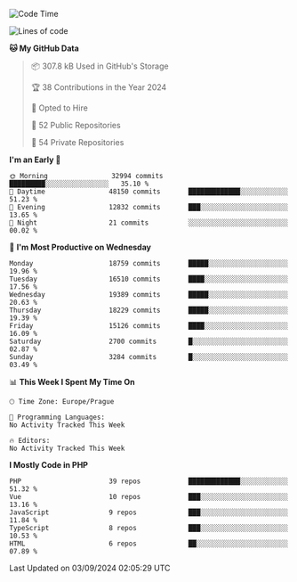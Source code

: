 <!--START_SECTION:waka-->
![Code Time](http://img.shields.io/badge/Code%20Time-1%2C583%20hrs%2058%20mins-blue)

![Lines of code](https://img.shields.io/badge/From%20Hello%20World%20I%27ve%20Written-29.6%20million%20lines%20of%20code-blue)

**🐱 My GitHub Data** 

> 📦 307.8 kB Used in GitHub's Storage 
 > 
> 🏆 38 Contributions in the Year 2024
 > 
> 💼 Opted to Hire
 > 
> 📜 52 Public Repositories 
 > 
> 🔑 54 Private Repositories 
 > 
**I'm an Early 🐤** 

```text
🌞 Morning                32994 commits       █████████░░░░░░░░░░░░░░░░   35.10 % 
🌆 Daytime                48150 commits       █████████████░░░░░░░░░░░░   51.23 % 
🌃 Evening                12832 commits       ███░░░░░░░░░░░░░░░░░░░░░░   13.65 % 
🌙 Night                  21 commits          ░░░░░░░░░░░░░░░░░░░░░░░░░   00.02 % 
```
📅 **I'm Most Productive on Wednesday** 

```text
Monday                   18759 commits       █████░░░░░░░░░░░░░░░░░░░░   19.96 % 
Tuesday                  16510 commits       ████░░░░░░░░░░░░░░░░░░░░░   17.56 % 
Wednesday                19389 commits       █████░░░░░░░░░░░░░░░░░░░░   20.63 % 
Thursday                 18229 commits       █████░░░░░░░░░░░░░░░░░░░░   19.39 % 
Friday                   15126 commits       ████░░░░░░░░░░░░░░░░░░░░░   16.09 % 
Saturday                 2700 commits        █░░░░░░░░░░░░░░░░░░░░░░░░   02.87 % 
Sunday                   3284 commits        █░░░░░░░░░░░░░░░░░░░░░░░░   03.49 % 
```


📊 **This Week I Spent My Time On** 

```text
🕑︎ Time Zone: Europe/Prague

💬 Programming Languages: 
No Activity Tracked This Week

🔥 Editors: 
No Activity Tracked This Week
```

**I Mostly Code in PHP** 

```text
PHP                      39 repos            █████████████░░░░░░░░░░░░   51.32 % 
Vue                      10 repos            ███░░░░░░░░░░░░░░░░░░░░░░   13.16 % 
JavaScript               9 repos             ███░░░░░░░░░░░░░░░░░░░░░░   11.84 % 
TypeScript               8 repos             ███░░░░░░░░░░░░░░░░░░░░░░   10.53 % 
HTML                     6 repos             ██░░░░░░░░░░░░░░░░░░░░░░░   07.89 % 
```




 Last Updated on 03/09/2024 02:05:29 UTC
<!--END_SECTION:waka-->
<!--
**AlexKratky/AlexKratky** is a ✨ _special_ ✨ repository because its `README.md` (this file) appears on your GitHub profile.

Here are some ideas to get you started:

- 🔭 I’m currently working on ...
- 🌱 I’m currently learning ...
- 👯 I’m looking to collaborate on ...
- 🤔 I’m looking for help with ...
- 💬 Ask me about ...
- 📫 How to reach me: ...
- 😄 Pronouns: ...
- ⚡ Fun fact: ...
-->
